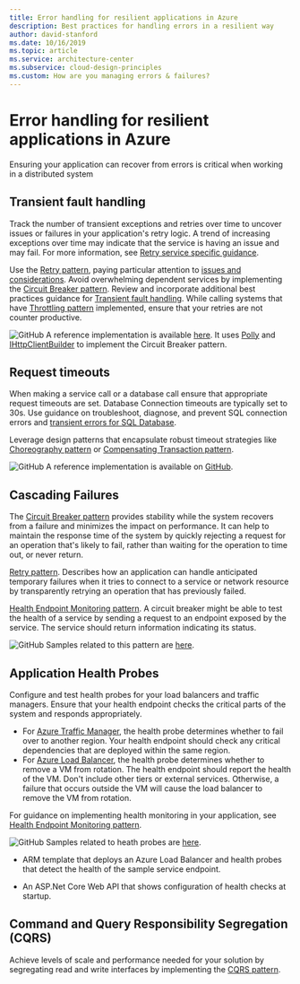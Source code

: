 ```yaml
---
title: Error handling for resilient applications in Azure
description: Best practices for handling errors in a resilient way
author: david-stanford
ms.date: 10/16/2019
ms.topic: article
ms.service: architecture-center
ms.subservice: cloud-design-principles
ms.custom: How are you managing errors & failures? 
---
```


# Error handling for resilient applications in Azure

Ensuring your application can recover from errors is critical when working in a distributed system

## Transient fault handling

Track the number of transient exceptions and retries over time to uncover issues or failures in your application's retry logic. A trend of increasing exceptions over time may indicate that the service is having an issue and may fail. For more information, see [Retry service specific guidance](../../best-practices/retry-service-specific.md).

Use the [Retry pattern](../../patterns/retry.md), paying particular attention to [issues and considerations](../../patterns/retry.md#issues-and-considerations). Avoid overwhelming dependent services by implementing the [Circuit Breaker pattern](../../patterns/circuit-breaker.md). Review and incorporate additional best practices guidance for [Transient fault handling](../../patterns/circuit-breaker.md). While calling systems that have [Throttling pattern](../../patterns/circuit-breaker.md) implemented, ensure that your retries are not counter productive.

![GitHub](../../_images/github.png) A reference implementation is available [here](https://github.com/mspnp/microservices-reference-implementation/tree/master/src/shipping/workflow). It uses [Polly](https://github.com/App-vNext/Polly/wiki/Circuit-Breaker) and [IHttpClientBuilder](https://docs.microsoft.com/dotnet/api/microsoft.extensions.dependencyinjection.ihttpclientbuilder) to implement the Circuit Breaker pattern.

## Request timeouts

When making a service call or a database call ensure that appropriate request timeouts are set.  Database Connection timeouts are typically set to 30s. Use guidance on troubleshoot, diagnose, and prevent SQL connection errors and [transient errors for SQL Database](https://docs.microsoft.com/azure/sql-database/sql-database-connectivity-issues).

Leverage design patterns that encapsulate robust timeout strategies like [Choreography pattern](../../patterns/choreography.md) or [Compensating Transaction pattern](../../patterns/choreography.md).

![GitHub](../../_images/github.png) A reference implementation is available on [GitHub](https://github.com/mspnp/microservices-reference-implementation).

## Cascading Failures

The [Circuit Breaker pattern](../../patterns/circuit-breaker.md#related-patterns-and-guidance) provides stability while the system recovers from a failure and minimizes the impact on performance. It can help to maintain the response time of the system by quickly rejecting a request for an operation that's likely to fail, rather than waiting for the operation to time out, or never return.

[Retry pattern](../../patterns/retry.md). Describes how an application can handle anticipated temporary failures when it tries to connect to a service or network resource by transparently retrying an operation that has previously failed.

[Health Endpoint Monitoring pattern](../../patterns/health-endpoint-monitoring.md). A circuit breaker might be able to test the health of a service by sending a request to an endpoint exposed by the service. The service should return information indicating its status.

![GitHub](../../_images/github.png) Samples related to this pattern are [here](https://github.com/mspnp/samples/tree/master/ResiliencyRetryPatternSample). 

## Application Health Probes

Configure and test health probes for your load balancers and traffic managers. Ensure that your health endpoint checks the critical parts of the system and responds appropriately.

- For [Azure Traffic Manager](https://docs.microsoft.com/azure/traffic-manager/traffic-manager-overview/), the health probe determines whether to fail over to another region. Your health endpoint should check any critical dependencies that are deployed within the same region.
- For [Azure Load Balancer](https://docs.microsoft.com/azure/load-balancer/load-balancer-overview/), the health probe determines whether to remove a VM from rotation. The health endpoint should report the health of the VM. Don't include other tiers or external services. Otherwise, a failure that occurs outside the VM will cause the load balancer to remove the VM from rotation.

For guidance on implementing health monitoring in your application, see [Health Endpoint Monitoring pattern](../../patterns/health-endpoint-monitoring.md).

![GitHub](../../_images/github.png) Samples related to heath probes are [here](https://github.com/mspnp/samples/tree/master/ResiliencyHealthProbesSample). 

- ARM template that deploys an Azure Load Balancer and health probes that detect the  health of the sample service endpoint.

- An ASP.Net Core Web API that shows configuration of health checks at startup.

## Command and Query Responsibility Segregation (CQRS)

Achieve levels of scale and performance needed for your solution by segregating read and write interfaces by implementing the [CQRS pattern](../../patterns/cqrs.md).  

